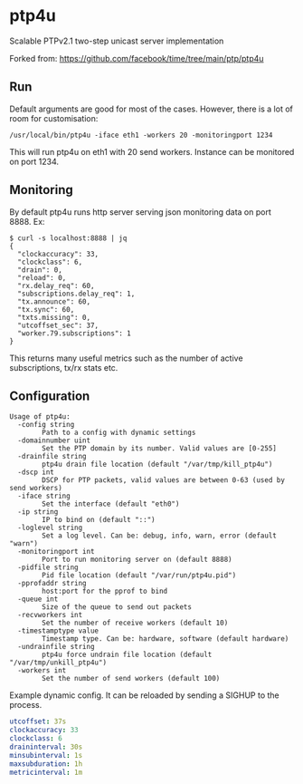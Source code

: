 # ptp4u
Scalable PTPv2.1 two-step unicast server implementation

Forked from: https://github.com/facebook/time/tree/main/ptp/ptp4u

## Run
Default arguments are good for most of the cases.
However, there is a lot of room for customisation:
```
/usr/local/bin/ptp4u -iface eth1 -workers 20 -monitoringport 1234
```
This will run ptp4u on eth1 with 20 send workers. Instance can be monitored on port 1234.

## Monitoring
By default ptp4u runs http server serving json monitoring data on port 8888. Ex:
```
$ curl -s localhost:8888 | jq
{
  "clockaccuracy": 33,
  "clockclass": 6,
  "drain": 0,
  "reload": 0,
  "rx.delay_req": 60,
  "subscriptions.delay_req": 1,
  "tx.announce": 60,
  "tx.sync": 60,
  "txts.missing": 0,
  "utcoffset_sec": 37,
  "worker.79.subscriptions": 1
}
```
This returns many useful metrics such as the number of active subscriptions, tx/rx stats etc.

## Configuration

```
Usage of ptp4u:
  -config string
        Path to a config with dynamic settings
  -domainnumber uint
        Set the PTP domain by its number. Valid values are [0-255]
  -drainfile string
        ptp4u drain file location (default "/var/tmp/kill_ptp4u")
  -dscp int
        DSCP for PTP packets, valid values are between 0-63 (used by send workers)
  -iface string
        Set the interface (default "eth0")
  -ip string
        IP to bind on (default "::")
  -loglevel string
        Set a log level. Can be: debug, info, warn, error (default "warn")
  -monitoringport int
        Port to run monitoring server on (default 8888)
  -pidfile string
        Pid file location (default "/var/run/ptp4u.pid")
  -pprofaddr string
        host:port for the pprof to bind
  -queue int
        Size of the queue to send out packets
  -recvworkers int
        Set the number of receive workers (default 10)
  -timestamptype value
        Timestamp type. Can be: hardware, software (default hardware)
  -undrainfile string
        ptp4u force undrain file location (default "/var/tmp/unkill_ptp4u")
  -workers int
        Set the number of send workers (default 100)
```

Example dynamic config. It can be reloaded by sending a SIGHUP to the process.
```yml
utcoffset: 37s
clockaccuracy: 33
clockclass: 6
draininterval: 30s
minsubinterval: 1s
maxsubduration: 1h
metricinterval: 1m
```
